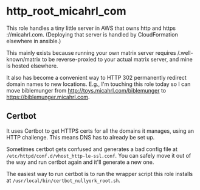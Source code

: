 # http_root_micahrl_com

This role handles a tiny little server in AWS that owns http and https ://micahrl.com. (Deploying that server is handled by CloudFormation elsewhere in ansible.)

This mainly exists because running your own matrix server requires /.well-known/matrix to be reverse-proxied to your actual matrix server, and mine is hosted elsewhere.

It also has become a convenient way to HTTP 302 permanently redirect domain names to new locations. E.g., I'm touching this role today so I can move biblemunger from http://toys.micahrl.com/biblemunger to https://biblemunger.micahrl.com.

## Certbot

It uses Certbot to get HTTPS certs for all the domains it manages, using an HTTP challenge. This means DNS has to already be set up.

Sometimes certbot gets confused and generates a bad config file at `/etc/httpd/conf.d/vhost_http-le-ssl.conf`. You can safely move it out of the way and run certbot again and it'll generate a new one.

The easiest way to run certbot is to run the wrapper script this role installs at `/usr/local/bin/certbot_nullyork_root.sh`.
